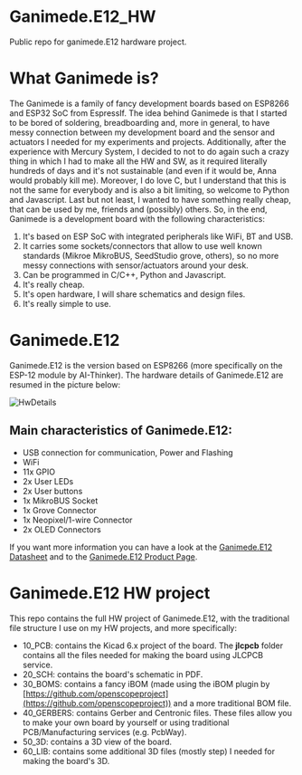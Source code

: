 # Ganimede.E12_HW
Public repo for ganimede.E12 hardware project.

# What Ganimede is?
The Ganimede is a family of fancy development boards based on ESP8266 and ESP32 SoC from EspressIf.
The idea behind Ganimede is that I started to be bored of soldering, breadboarding and, more in general, to have messy connection between my development board and the sensor and actuators I needed for my experiments and projects.
Additionally, after the experience with Mercury System, I decided to not to do again such a crazy thing in which I had to make all the HW and SW, as it required literally hundreds of days and it's not sustainable (and even if it would be, Anna would probably kill me). Moreover, I do love C, but I understand that this is not the same for everybody and is also a bit limiting, so welcome to Python and Javascript. Last but not least, I wanted to have something really cheap, that can be used by me, friends and (possibly) others.
So, in the end, Ganimede is a development board with the following characteristics:

1. It's based on ESP SoC with integrated peripherals like WiFi, BT and USB.
2. It carries some sockets/connectors that allow to use well known standards (Mikroe MikroBUS, SeedStudio grove, others), so no more messy connections with sensor/actuators around your desk.
3. Can be programmed in C/C++, Python and Javascript.
4. It's really cheap.
5. It's open hardware, I will share schematics and design files.
6. It's really simple to use.

# Ganimede.E12
Ganimede.E12 is the version based on ESP8266 (more specifically on the ESP-12 module by AI-Thinker). The hardware details of Ganimede.E12 are resumed in the picture below:

![HwDetails](https://static.wixstatic.com/media/2492ae_2b2e0d6cc230491f92e3bd0d91141a82~mv2.png/v1/fill/w_1467,h_647,al_c/2492ae_2b2e0d6cc230491f92e3bd0d91141a82~mv2.png)


## Main characteristics of Ganimede.E12:
- USB connection for communication, Power and Flashing
- WiFi
- 11x GPIO
- 2x User LEDs
- 2x User buttons
- 1x MikroBUS Socket
- 1x Grove Connector
- 1x Neopixel/1-wire Connector
- 2x OLED Connectors

If you want more information you can have a look at the [Ganimede.E12 Datasheet](https://2492ae4f-d323-49c0-bc1e-8d5936f83a9d.usrfiles.com/ugd/2492ae_11933c1aee514b55b51fd540d7772119.pdf) and to the [Ganimede.E12 Product Page](https://frafich.wixsite.com/jupitersystem/product-page/ganimede-e12).

# Ganimede.E12 HW project
This repo contains the full HW project of Ganimede.E12, with the traditional file structure I use on my HW projects, and more specifically:
- 10_PCB: contains the Kicad 6.x project of the board. The **jlcpcb** folder contains all the files needed for making the board using JLCPCB service.
- 20_SCH: contains the board's schematic in PDF.
- 30_BOMS: contains a fancy iBOM (made using the iBOM plugin by [https://github.com/openscopeproject](https://github.com/openscopeproject)) and a more traditional BOM file.
- 40_GERBERS: contains Gerber and Centronic files. These files allow you to make your own board by yourself or using traditional PCB/Manufacturing services (e.g. PcbWay).
- 50_3D: contains a 3D view of the board.
- 60_LIB: contains some additional 3D files (mostly step) I needed for making the board's 3D.

